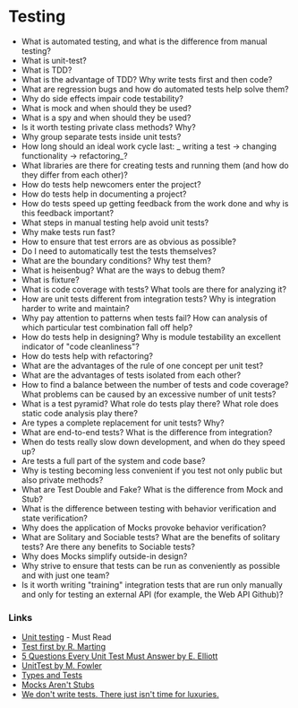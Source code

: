 # Testing

* What is automated testing, and what is the difference from manual testing?
* What is unit-test?
* What is TDD?
* What is the advantage of TDD? Why write tests first and then code?
* What are regression bugs and how do automated tests help solve them?
* Why do side effects impair code testability?
* What is mock and when should they be used?
* What is a spy and when should they be used?
* Is it worth testing private class methods? Why?
* Why group separate tests inside unit tests?
* How long should an ideal work cycle last: _ writing a test -> changing functionality -> refactoring_?
* What libraries are there for creating tests and running them (and how do they differ from each other)?
* How do tests help newcomers enter the project?
* How do tests help in documenting a project?
* How do tests speed up getting feedback from the work done and why is this feedback important?
* What steps in manual testing help avoid unit tests?
* Why make tests run fast?
* How to ensure that test errors are as obvious as possible?
* Do I need to automatically test the tests themselves?
* What are the boundary conditions? Why test them?
* What is heisenbug? What are the ways to debug them?
* What is fixture?
* What is code coverage with tests? What tools are there for analyzing it?
* How are unit tests different from integration tests? Why is integration harder to write and maintain?
* Why pay attention to patterns when tests fail? How can analysis of which particular test combination fall off help?
* How do tests help in designing? Why is module testability an excellent indicator of "code cleanliness"?
* How do tests help with refactoring?
* What are the advantages of the rule of one concept per unit test?
* What are the advantages of tests isolated from each other?
* How to find a balance between the number of tests and code coverage? What problems can be caused by an excessive number of unit tests?
* What is a test pyramid? What role do tests play there? What role does static code analysis play there?
* Are types a complete replacement for unit tests? Why?
* What are end-to-end tests? What is the difference from integration?
* When do tests really slow down development, and when do they speed up?
* Are tests a full part of the system and code base?
* Why is testing becoming less convenient if you test not only public but also private methods?
* What are Test Double and Fake? What is the difference from Mock and Stub?
* What is the difference between testing with behavior verification and state verification?
* Why does the application of Mocks provoke behavior verification?
* What are Solitary and Sociable tests? What are the benefits of solitary tests? Are there any benefits to Sociable tests?
* Why does Mocks simplify outside-in design?
* Why strive to ensure that tests can be run as conveniently as possible and with just one team?
* Is it worth writing "training" integration tests that are run only manually and only for testing an external API (for example, the Web API Github)?

### Links

* [Unit testing](https://www.manning.com/books/unit-testing) - Must Read
* [Test first by R. Marting](https://blog.cleancoder.com/uncle-bob/2013/09/23/Test-first.html)
* [5 Questions Every Unit Test Must Answer by E. Elliott](https://medium.com/javascript-scene/what-every-unit-test-needs-f6cd34d9836d)
* [UnitTest by M. Fowler](https://martinfowler.com/bliki/UnitTest.html)
* [Types and Tests](https://blog.cleancoder.com/uncle-bob/2017/01/13/TypesAndTests.html)
* [Mocks Aren't Stubs](https://www.martinfowler.com/articles/mocksArentStubs.html)
* [We don't write tests. There just isn't time for luxuries.](https://www.jamesgolick.com/2007/8/22/we-dont-write-tests-there-just-isnt-time-for-luxuries.html)

